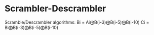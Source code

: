 # Scrambler-Descrambler
Scramble/Descrambler algorithms:
Bi = Ai⨁B(i-3)⨁B(i-5)⨁B(i-10)
Ci = Bi⨁B(i-3)⨁B(i-5)⨁B(i-10)
